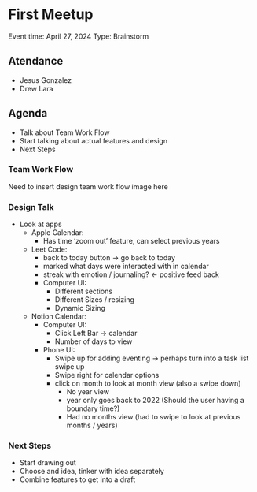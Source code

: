 # First Meetup

Event time: April 27, 2024
Type: Brainstorm

## Atendance
- Jesus Gonzalez
- Drew Lara

## Agenda

- Talk about Team Work Flow
- Start talking about actual features and design
- Next Steps

### Team Work Flow

Need to insert design team work flow image here

### Design Talk

- Look at apps
    - Apple Calendar:
        - Has time ‘zoom out’ feature, can select previous years
    - Leet Code:
        - back to today button → go back to today
        - marked what days were interacted with in calendar
        - streak with emotion / journaling? ← positive feed back
        - Computer UI:
            - Different sections
            - Different Sizes / resizing
            - Dynamic Sizing
    - Notion Calendar:
        - Computer UI:
            - Click Left Bar → calendar
            - Number of days to view
        - Phone UI:
            - Swipe up for adding eventing → perhaps turn into a task list swipe up
            - Swipe right for calendar options
            - click on month to look at month view (also a swipe down)
                - No year view
                - year only goes back to 2022 (Should the user having a boundary time?)
                - Had no months view (had to swipe to look at previous months / years)
            

### Next Steps

- Start drawing out
- Choose and idea, tinker with idea separately
- Combine features to get into a draft
